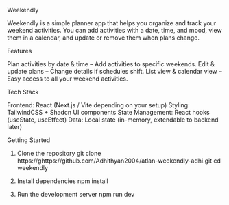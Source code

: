 Weekendly

Weekendly is a simple planner app that helps you organize and track your weekend activities. You can add activities with a date, time, and mood, view them in a calendar, and update or remove them when plans change.

Features

Plan activities by date & time – Add activities to specific weekends.
Edit & update plans – Change details if schedules shift.
List view & calendar view – Easy access to all your weekend activities.

Tech Stack

Frontend: React (Next.js / Vite depending on your setup)
Styling: TailwindCSS + Shadcn UI components
State Management: React hooks (useState, useEffect)
Data: Local state (in-memory, extendable to backend later)

Getting Started

1. Clone the repository
git clone https://ghttps://github.com/Adhithyan2004/atlan-weekendly-adhi.git
cd weekendly

2. Install dependencies
npm install

3. Run the development server
npm run dev
